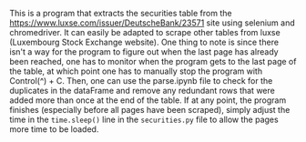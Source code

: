 This is a program that extracts the securities table from the https://www.luxse.com/issuer/DeutscheBank/23571 site using selenium and chromedriver. It can easily be adapted to scrape other tables from luxse (Luxembourg Stock Exchange website). One thing to note is since there isn't a way for the program to figure out when the last page has already been reached,  one has to monitor when the program gets to the last page of the table, at which point one has to manually stop the program with Control(^) + C. Then, one can use the parse.ipynb file to check for the duplicates in the dataFrame and remove any redundant rows that were added more than once at the end of the table.
If at any point, the program finishes (especially before all pages have been scraped), simply adjust the time in the `time.sleep()` line in the `securities.py` file to allow the pages more time to be loaded.
